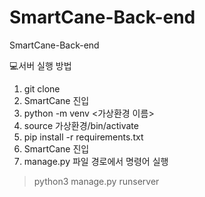 # SmartCane-Back-end
SmartCane-Back-end

💻서버 실행 방법
1. git clone
2. SmartCane 진입
2. python -m venv <가상환경 이름>
3. source 가상환경/bin/activate
4. pip install -r requirements.txt
5. SmartCane 진입
6. manage.py 파일 경로에서 명령어 실행
> python3 manage.py runserver
